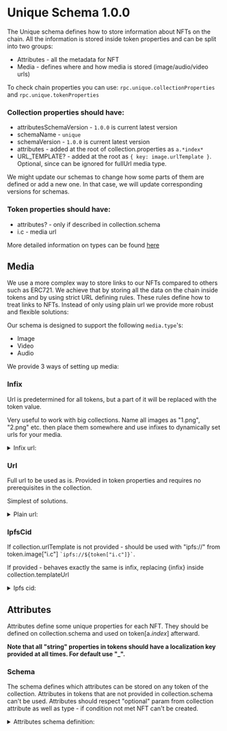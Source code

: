 # Unique Schema 1.0.0

The Unique schema defines how to store information about NFTs on the chain. All the information is stored inside token properties and can be split into two groups:
- Attributes - all the metadata for NFT
- Media - defines where and how media is stored (image/audio/video urls)

To check chain properties you can use: ```rpc.unique.collectionProperties``` and ```rpc.unique.tokenProperties```

### Collection properties should have:
- attributesSchemaVersion - ```1.0.0``` is current latest version
- schemaName - ```unique```
- schemaVersion - ```1.0.0``` is current latest version
- attributes - added at the root of collection.properties as ```a.*index*```
- URL_TEMPLATE? - added at the root as ``` { key: image.urlTemplate } ```. Optional, since can be ignored for fullUrl media type.

We might update our schemas to change how some parts of them are defined or add a new one. In that case, we will update corresponding versions for schemas.

### Token properties should have:
- attributes? - only if described in collection.schema
- i.c - media url

More detailed information on types can be found [here](https://github.com/UniqueNetwork/ts_api/blob/master/src/schema/types.ts)

## Media
We use a more complex way to store links to our NFTs compared to others such as ERC721. We achieve that by storing all the data on the chain inside tokens and by using strict URL defining rules. These rules define how to treat links to NFTs. Instead of only using plain url we provide more robust and flexible solutions:

Our schema is designed to support the following  ```media.type```'s:
- Image
- Video
- Audio

We provide 3 ways of setting up media:

### Infix
Url is predetermined for all tokens, but a part of it will be replaced with the token value.

Very useful to work with big collections. Name all images as "1.png", "2.png" etc. then place them somewhere and use infixes to dynamically set urls for your media.

<details>
<summary>Infix url:</summary>

Prerequisites: requires property "```media.type```.urlTemplate" to be prefilled in collection. The end of urlTemplate should contain ```{infix}``` that will be replaced by the value provided in token properties.

**i.c** stands for "image cover". An image that should be used for display.

**h.c** stands for "video cover". An image that should be used as a preview for videos. This one is optional.


_Example of token image_:
collection
```typescript
{ key: coverPicture.ipfsCid value: QmNiBHiAhsjBXj5cXShDUc5q1dX23CJYrqGGPBNjQCCSXQ } # image of collection
{ key: image.urlTemplate value: https://ipfs.unique.network/ipfs/{infix} } # template for token image
```
token
```typescript
{ key: i.c value: QmUivANsMSGhPtdkEaJH5XMVwuXmYWsm6qrbsMgj8CzLJB }
```

_Example of token video with image preview_
collection
```typescript
{ key: image.urlTemplate value: https://ipfs.unique.network/ipfs/{infix} }
{ key: video.urlTemplate value: https://bafybeib5lxymirwhmoj6ofppxealqh7eyw5bu7wmvk64mll5dvcqfzykwu.ipfs.nftstorage.link/videos/{infix}.mp4 }
```
token
```typescript
{ key: i.c value: QmQrC7a1yiYLMHGABBBc4VxqCEpWe7Y8HWrfHLiZxLrQj5 }
{ key: v.i value: 22 }
```
</details>

### Url
Full url to be used as is. Provided in token properties and requires no prerequisites in the collection.

Simplest of solutions.
<details><summary>Plain url:</summary>

_Example_:

```typescript
image: { url: example.com }
```

Should be converted to: ```example.com```

</details>

### IpfsCid
If collection.urlTemplate is not provided - should be used with "ipfs://" from token.image["i.c"] ``` `ipfs://${token["i.c"]}` ```.

If provided - behaves exactly the same is infix, replacing {infix} inside collection.templateUrl

<details>
<summary>Ipfs cid:</summary>

Prerequisite: collection should not have any image properties provided.
Just provide a Cid string to token.image.ipfsCid and it will be converted to full url.

_Example_:
```typescript
image: {
  ipfsCid:  image.cid,
}
```

Should be converted to:
```typescript
`ipfs://${token.image.ipfsCid}`
```
</details>

## Attributes
Attributes define some unique properties for each NFT. They should be defined on collection.schema and used on token[a.*index*] afterward.

**Note that all "string" properties in tokens should have a localization key provided at all times. For default use "_".**

### Schema
The schema defines which attributes can be stored on any token of the collection. Attributes in tokens that are not provided in collection.schema can't be used. Attributes should respect "optional" param from collection attribute as well as type - if condition not met NFT can't be created. 

<details>
<summary>Attributes schema definition:</summary>

On chain schema for attributes _in collection_ is defined as 

```typescript
{ key: attributeSchema.*index*, 
  value: { 
    name: string, 
    optional: boolean, 
    isArray: boolean, 
    type: AttributeType, 
    enumValues?: {  [K: number]: LocalizedStringOrBoxedNumberWithDefault } 
  }
} 
```

_name_ - attribute name. Note, that we reference attributes by index, not by name.
_optional_ - whether value is required in tokens or can be skipped
_isArray_ - defines whether you can store multiple values
_type_ - which type can be stored, see supported types below
_enumValues_ - if provided, can't use values only from provided list

<details>
<summary>Supported attribute types:</summary>


```typescript
- integer
- float
- boolean
- timestamp
- string
- url
- isoDate
- time
- colorRgba
```

</details>

<details>
<summary>Attributes schema in collection example:</summary>

<CodeGroup>

```typescript
[
  {
    key: attributesSchema.0
    value: {type:string,name:{_:a0_free_string_opt},optional:true,isArray:false}
  }
  {
    key: attributesSchema.1
    value: {type:string,name:{_:a1_free_string_req},optional:false,isArray:false}
  }
      {
      key: 'attributesSchema.2',
      value: '{"type":"string","name":{"_":"a2_select_opt"},"optional":true,"isArray":false,"enumValues":{"0":{"_":"1"},"1":{"_":"2"},"2":{"_":"3"},"3":{"_":"eng"},"4":{"_":"рус"},"5":{"_":"人 "}}}'
    }
    {
      key: 'attributesSchema.3',
      value: '{"type":"string","name":{"_":"a3_select_example"},"optional":false,"isArray":false,"enumValues":{"0":{"_":"a3_example_0"},"1":{"_":"a3_example_1"},"2":{"_":"a3_example_2"},"3":{"_":"a3_example_3"},"4":{"_":"a3_example_4"}}}'
    }
    {
      key: 'attributesSchema.4',
      value: '{"type":"string","name":{"_":"a4_multiselect_opt"},"optional":true,"isArray":true,"enumValues":{"0":{"_":"a4_example_0"},"1":{"_":"a4_example_1"},"2":{"_":"a4_example_2"},"3":{"_":"a4_example_3"},"4":{"_":"a4_example_4"}}}'
    }
  {
    key: attributesSchemaVersion
    value: 1.0.0
  }
  {
    key: schemaName
    value: unique
  }
  {
    key: schemaVersion
    value: 1.0.0
  }
]
```
</CodeGroup>
</details>

On chain schema for attributes _in token_ is defined as ```
{ key: a.*index*, 
  value: "value based on collection.attributeSchema.*index*"
} ```

<details>
<summary>Attributes usage in NFT example:</summary>

<CodeGroup>

```typescript
[
  {
    key: a.0
    value: {_:a0_free_string_opt}
  }
  {
    key: a.1
    value: {_:a1_free_string_req}
  }
  {
    key: a.2
    value: 0
  }
  {
    key: a.3
    value: 3
  }
  {
    key: a.4
    value: [3,4]
  }
  {
    key: a.5
    value: [3,4]
  }
  {
    key: a.6
    value: {_:a6_check}
  }
  {
    key: i.c
    value: QmUivANsMSGhPtdkEaJH5XMVwuXmYWsm6qrbsMgj8CzLJB
  }
]
```
</CodeGroup>
</details>

</details>
